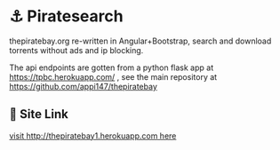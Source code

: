 # :anchor: Piratesearch

thepiratebay.org re-written in Angular+Bootstrap, search and download torrents without ads and ip blocking.

The api endpoints are gotten from a python flask app at https://tpbc.herokuapp.com/ , see the main repository at https://github.com/appi147/thepiratebay

## :link: Site Link
[visit http://thepiratebay1.herokuapp.com here](http://thepiratebay1.herokuapp.com)
